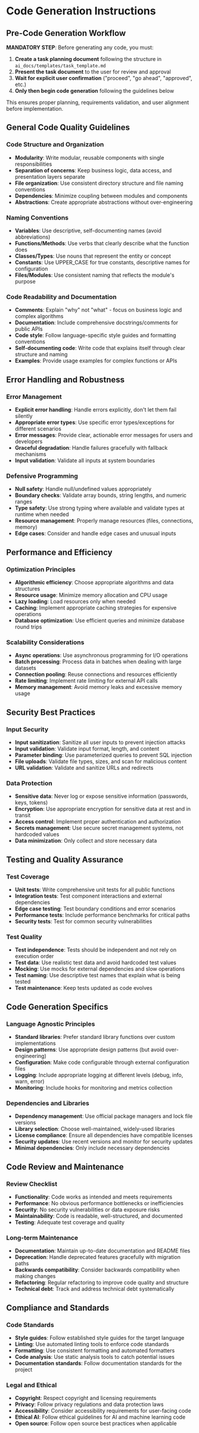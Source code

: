 # Code Generation Instructions

## Pre-Code Generation Workflow

**MANDATORY STEP**: Before generating any code, you must:

1. **Create a task planning document** following the structure in `ai_docs/templates/task_template.md`
2. **Present the task document** to the user for review and approval
3. **Wait for explicit user confirmation** ("proceed", "go ahead", "approved", etc.)
4. **Only then begin code generation** following the guidelines below

This ensures proper planning, requirements validation, and user alignment before implementation.

## General Code Quality Guidelines

### Code Structure and Organization

- **Modularity**: Write modular, reusable components with single responsibilities
- **Separation of concerns**: Keep business logic, data access, and presentation layers separate
- **File organization**: Use consistent directory structure and file naming conventions
- **Dependencies**: Minimize coupling between modules and components
- **Abstractions**: Create appropriate abstractions without over-engineering

### Naming Conventions

- **Variables**: Use descriptive, self-documenting names (avoid abbreviations)
- **Functions/Methods**: Use verbs that clearly describe what the function does
- **Classes/Types**: Use nouns that represent the entity or concept
- **Constants**: Use UPPER_CASE for true constants, descriptive names for configuration
- **Files/Modules**: Use consistent naming that reflects the module's purpose

### Code Readability and Documentation

- **Comments**: Explain "why" not "what" - focus on business logic and complex algorithms
- **Documentation**: Include comprehensive docstrings/comments for public APIs
- **Code style**: Follow language-specific style guides and formatting conventions
- **Self-documenting code**: Write code that explains itself through clear structure and naming
- **Examples**: Provide usage examples for complex functions or APIs

## Error Handling and Robustness

### Error Management

- **Explicit error handling**: Handle errors explicitly, don't let them fail silently
- **Appropriate error types**: Use specific error types/exceptions for different scenarios
- **Error messages**: Provide clear, actionable error messages for users and developers
- **Graceful degradation**: Handle failures gracefully with fallback mechanisms
- **Input validation**: Validate all inputs at system boundaries

### Defensive Programming

- **Null safety**: Handle null/undefined values appropriately
- **Boundary checks**: Validate array bounds, string lengths, and numeric ranges
- **Type safety**: Use strong typing where available and validate types at runtime when needed
- **Resource management**: Properly manage resources (files, connections, memory)
- **Edge cases**: Consider and handle edge cases and unusual inputs

## Performance and Efficiency

### Optimization Principles

- **Algorithmic efficiency**: Choose appropriate algorithms and data structures
- **Resource usage**: Minimize memory allocation and CPU usage
- **Lazy loading**: Load resources only when needed
- **Caching**: Implement appropriate caching strategies for expensive operations
- **Database optimization**: Use efficient queries and minimize database round trips

### Scalability Considerations

- **Async operations**: Use asynchronous programming for I/O operations
- **Batch processing**: Process data in batches when dealing with large datasets
- **Connection pooling**: Reuse connections and resources efficiently
- **Rate limiting**: Implement rate limiting for external API calls
- **Memory management**: Avoid memory leaks and excessive memory usage

## Security Best Practices

### Input Security

- **Input sanitization**: Sanitize all user inputs to prevent injection attacks
- **Input validation**: Validate input format, length, and content
- **Parameter binding**: Use parameterized queries to prevent SQL injection
- **File uploads**: Validate file types, sizes, and scan for malicious content
- **URL validation**: Validate and sanitize URLs and redirects

### Data Protection

- **Sensitive data**: Never log or expose sensitive information (passwords, keys, tokens)
- **Encryption**: Use appropriate encryption for sensitive data at rest and in transit
- **Access control**: Implement proper authentication and authorization
- **Secrets management**: Use secure secret management systems, not hardcoded values
- **Data minimization**: Only collect and store necessary data

## Testing and Quality Assurance

### Test Coverage

- **Unit tests**: Write comprehensive unit tests for all public functions
- **Integration tests**: Test component interactions and external dependencies
- **Edge case testing**: Test boundary conditions and error scenarios
- **Performance tests**: Include performance benchmarks for critical paths
- **Security tests**: Test for common security vulnerabilities

### Test Quality

- **Test independence**: Tests should be independent and not rely on execution order
- **Test data**: Use realistic test data and avoid hardcoded test values
- **Mocking**: Use mocks for external dependencies and slow operations
- **Test naming**: Use descriptive test names that explain what is being tested
- **Test maintenance**: Keep tests updated as code evolves

## Code Generation Specifics

### Language Agnostic Principles

- **Standard libraries**: Prefer standard library functions over custom implementations
- **Design patterns**: Use appropriate design patterns (but avoid over-engineering)
- **Configuration**: Make code configurable through external configuration files
- **Logging**: Include appropriate logging at different levels (debug, info, warn, error)
- **Monitoring**: Include hooks for monitoring and metrics collection

### Dependencies and Libraries

- **Dependency management**: Use official package managers and lock file versions
- **Library selection**: Choose well-maintained, widely-used libraries
- **License compliance**: Ensure all dependencies have compatible licenses
- **Security updates**: Use recent versions and monitor for security updates
- **Minimal dependencies**: Only include necessary dependencies

## Code Review and Maintenance

### Review Checklist

- **Functionality**: Code works as intended and meets requirements
- **Performance**: No obvious performance bottlenecks or inefficiencies
- **Security**: No security vulnerabilities or data exposure risks
- **Maintainability**: Code is readable, well-structured, and documented
- **Testing**: Adequate test coverage and quality

### Long-term Maintenance

- **Documentation**: Maintain up-to-date documentation and README files
- **Deprecation**: Handle deprecated features gracefully with migration paths
- **Backwards compatibility**: Consider backwards compatibility when making changes
- **Refactoring**: Regular refactoring to improve code quality and structure
- **Technical debt**: Track and address technical debt systematically

## Compliance and Standards

### Code Standards

- **Style guides**: Follow established style guides for the target language
- **Linting**: Use automated linting tools to enforce code standards
- **Formatting**: Use consistent formatting and automated formatters
- **Code analysis**: Use static analysis tools to catch potential issues
- **Documentation standards**: Follow documentation standards for the project

### Legal and Ethical

- **Copyright**: Respect copyright and licensing requirements
- **Privacy**: Follow privacy regulations and data protection laws
- **Accessibility**: Consider accessibility requirements for user-facing code
- **Ethical AI**: Follow ethical guidelines for AI and machine learning code
- **Open source**: Follow open source best practices when applicable
